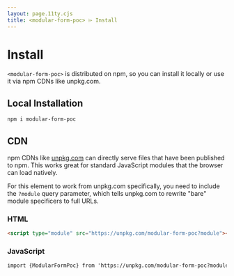 ```yaml
---
layout: page.11ty.cjs
title: <modular-form-poc> ⌲ Install
---
```


# Install

`<modular-form-poc>` is distributed on npm, so you can install it locally or use it via npm CDNs like unpkg.com.

## Local Installation

```bash
npm i modular-form-poc
```

## CDN

npm CDNs like [unpkg.com]() can directly serve files that have been published to npm. This works great for standard JavaScript modules that the browser can load natively.

For this element to work from unpkg.com specifically, you need to include the `?module` query parameter, which tells unpkg.com to rewrite "bare" module specificers to full URLs.

### HTML
```html
<script type="module" src="https://unpkg.com/modular-form-poc?module"></script>
```

### JavaScript
```html
import {ModularFormPoc} from 'https://unpkg.com/modular-form-poc?module';
```
